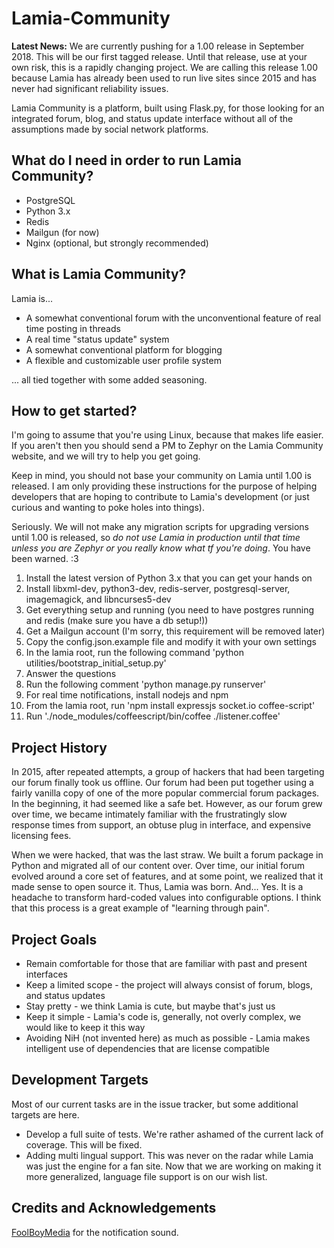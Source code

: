 # Lamia-Community

**Latest News:** We are currently pushing for a 1.00 release in September 2018. This will be our first tagged release. Until that release, use at your own risk, this is a rapidly changing project. We are calling this release 1.00 because Lamia has already been used to run live sites since 2015 and has never had significant reliability issues.

Lamia Community is a platform, built using Flask.py, for those looking for an integrated forum, blog, and status update interface without all of the assumptions made by social network platforms.

## What do I need in order to run Lamia Community?

* PostgreSQL
* Python 3.x
* Redis
* Mailgun (for now)
* Nginx (optional, but strongly recommended)

## What is Lamia Community?

Lamia is...

* A somewhat conventional forum with the unconventional feature of real time posting in threads 
* A real time "status update" system
* A somewhat conventional platform for blogging 
* A flexible and customizable user profile system

... all tied together with some added seasoning.

## How to get started?

I'm going to assume that you're using Linux, because that makes life easier. If you aren't then you should send a PM to Zephyr on the Lamia Community website, and we will try to help you get going.

Keep in mind, you should not base your community on Lamia until 1.00 is released. I am only providing these instructions for the purpose of helping developers that are hoping to contribute to Lamia's development (or just curious and wanting to poke holes into things). 

Seriously. We will not make any migration scripts for upgrading versions until 1.00 is released, so *do not use Lamia in production until that time unless you are Zephyr or you really know what tf you're doing*. You have been warned. :3

1. Install the latest version of Python 3.x that you can get your hands on
2. Install libxml-dev, python3-dev, redis-server, postgresql-server, imagemagick, and libncurses5-dev
3. Get everything setup and running (you need to have postgres running and redis (make sure you have a db setup!))
4. Get a Mailgun account (I'm sorry, this requirement will be removed later)
5. Copy the config.json.example file and modify it with your own settings
6. In the lamia root, run the following command 'python utilities/bootstrap_initial_setup.py'
7. Answer the questions
8. Run the following comment 'python manage.py runserver'
9. For real time notifications, install nodejs and npm
10. From the lamia root, run 'npm install expressjs socket.io coffee-script'
11. Run './node_modules/coffeescript/bin/coffee ./listener.coffee'

## Project History

In 2015, after repeated attempts, a group of hackers that had been targeting our forum finally took us offline. Our forum had been put together using a fairly vanilla copy of one of the more popular commercial forum packages. In the beginning, it had seemed like a safe bet. However, as our forum grew over time, we became intimately familiar with the frustratingly slow response times from support, an obtuse plug in interface, and expensive licensing fees.

When we were hacked, that was the last straw. We built a forum package in Python and migrated all of our content over. Over time, our initial forum evolved around a core set of features, and at some point, we realized that it made sense to open source it. Thus, Lamia was born. And... Yes. It is a headache to transform hard-coded values into configurable options. I think that this process is a great example of "learning through pain".

## Project Goals

* Remain comfortable for those that are familiar with past and present interfaces
* Keep a limited scope - the project will always consist of forum, blogs, and status updates
* Stay pretty - we think Lamia is cute, but maybe that's just us
* Keep it simple - Lamia's code is, generally, not overly complex, we would like to keep it this way
* Avoiding NiH (not invented here) as much as possible - Lamia makes intelligent use of dependencies that are license compatible

## Development Targets

Most of our current tasks are in the issue tracker, but some additional targets are here.

* Develop a full suite of tests. We're rather ashamed of the current lack of coverage. This will be fixed.
* Adding multi lingual support. This was never on the radar while Lamia was just the engine for a fan site. Now that we are working on making it more generalized, language file support is on our wish list.

## Credits and Acknowledgements 

<a href="https://freesound.org/people/FoolBoyMedia/sounds/234524/">FoolBoyMedia</a> for the notification sound. 
